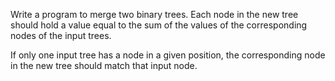 Write a program to merge two binary trees. Each node in the new tree should hold a value equal to the sum of the values of the corresponding nodes of the input trees.

If only one input tree has a node in a given position, the corresponding node in the new tree should match that input node.
